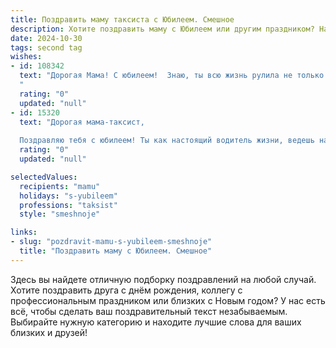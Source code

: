 ```yaml
---
title: Поздравить маму таксиста с Юбилеем. Смешное
description: Хотите поздравить маму с Юбилеем или другим праздником? Наш ИИ создаст незабываемое поздравление, а вы обязательно выделитесь среди других.  
date: 2024-10-30
tags: second tag
wishes:
- id: 108342
  text: "Дорогая Мама! С юбилеем!  Знаю, ты всю жизнь рулила не только машиной, но и нашей семьей!  Пусть твои пассажиры всегда будут благодарными, а километраж счастья будет безграничным!  Желаю тебе  бесконечного запаса бензина (в смысле, энергии!),  гладких дорог и  чтобы  только \"зелёный\" тебе горел всю оставшуюся жизнь! С юбилеем, наш бесстрашный таксист!
  "
  rating: "0"
  updated: "null"
- id: 15320
  text: "Дорогая мама-таксист,
  
  Поздравляю тебя с юбилеем! Ты как настоящий водитель жизни, ведешь нас по дорогам успеха и счастья. Пусть твои \"км\" станут только в плюс, а \"л/100 км\" - в минус! Береги себя и свое здоровье, как любишь беречь свои любимые машины. Пусть каждый день приносит тебе радость и новые приключения, а пассажиры - только самые веселые и добрые! С днем рождения, мама!"
  rating: "0"
  updated: "null"

selectedValues:
  recipients: "mamu"
  holidays: "s-yubileem"
  professions: "taksist"
  style: "smeshnoje"

links:
- slug: "pozdravit-mamu-s-yubileem-smeshnoje"
  title: "Поздравить маму с Юбилеем. Смешное"
---
```


Здесь вы найдете отличную подборку поздравлений на любой случай.
Хотите поздравить друга с днём рождения, коллегу с профессиональным праздником или близких с Новым годом? У нас есть всё, чтобы сделать ваш поздравительный текст незабываемым. Выбирайте нужную категорию и находите лучшие слова для ваших близких и друзей!
